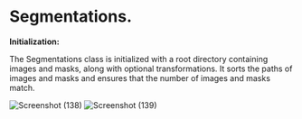 # Segmentations.
**Initialization:**

The Segmentations class is initialized with a root directory containing images and masks, along with optional transformations.
It sorts the paths of images and masks and ensures that the number of images and masks match.

![Screenshot (138)](https://github.com/TeachAI-UZ/CodingMasters-3/assets/89033710/64eaddbb-6de0-4ad9-9e26-da084f5c87f0)
![Screenshot (139)](https://github.com/TeachAI-UZ/CodingMasters-3/assets/89033710/6fb23eda-5d9b-459a-982d-b32c45ea66c9)
